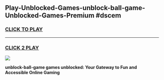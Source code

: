 
## Play-Unblocked-Games-unblock-ball-game-Unblocked-Games-Premium #dscem
<h3>
<a href="https://premium.freeplayer.one?title=unblock-ball-game&ref=12M">CLICK TO PLAY</a></h3>
<hr>

<h3>
<a href="https://premium.freeplayer.one?title=unblock-ball-game&ref=12M">CLICK 2 PLAY</a>
  
</h3>

<a href="https://premium.freeplayer.one?title=unblock-ball-game&ref=12M"><img src="https://clearcache.store/games.png"></a>


**unblock-ball-game games unblocked: Your Gateway to Fun and Accessible Online Gaming**
